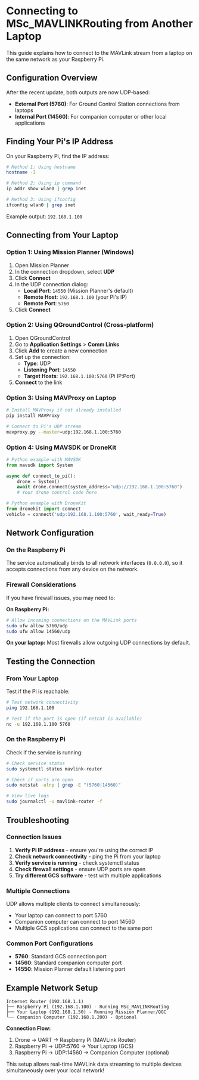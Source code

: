 # Connecting to MSc_MAVLINKRouting from Another Laptop

This guide explains how to connect to the MAVLink stream from a laptop on the same network as your Raspberry Pi.

## Configuration Overview

After the recent update, both outputs are now UDP-based:
- **External Port (5760)**: For Ground Control Station connections from laptops
- **Internal Port (14560)**: For companion computer or other local applications

## Finding Your Pi's IP Address

On your Raspberry Pi, find the IP address:
```bash
# Method 1: Using hostname
hostname -I

# Method 2: Using ip command
ip addr show wlan0 | grep inet

# Method 3: Using ifconfig
ifconfig wlan0 | grep inet
```

Example output: `192.168.1.100`

## Connecting from Your Laptop

### Option 1: Using Mission Planner (Windows)
1. Open Mission Planner
2. In the connection dropdown, select **UDP**
3. Click **Connect**
4. In the UDP connection dialog:
   - **Local Port**: `14550` (Mission Planner's default)
   - **Remote Host**: `192.168.1.100` (your Pi's IP)
   - **Remote Port**: `5760`
5. Click **Connect**

### Option 2: Using QGroundControl (Cross-platform)
1. Open QGroundControl
2. Go to **Application Settings** > **Comm Links**
3. Click **Add** to create a new connection
4. Set up the connection:
   - **Type**: UDP
   - **Listening Port**: `14550`
   - **Target Hosts**: `192.168.1.100:5760` (Pi IP:Port)
5. **Connect** to the link

### Option 3: Using MAVProxy on Laptop
```bash
# Install MAVProxy if not already installed
pip install MAVProxy

# Connect to Pi's UDP stream
mavproxy.py --master=udp:192.168.1.100:5760
```

### Option 4: Using MAVSDK or DroneKit
```python
# Python example with MAVSDK
from mavsdk import System

async def connect_to_pi():
    drone = System()
    await drone.connect(system_address="udp://192.168.1.100:5760")
    # Your drone control code here

# Python example with DroneKit
from dronekit import connect
vehicle = connect('udp:192.168.1.100:5760', wait_ready=True)
```

## Network Configuration

### On the Raspberry Pi
The service automatically binds to all network interfaces (`0.0.0.0`), so it accepts connections from any device on the network.

### Firewall Considerations
If you have firewall issues, you may need to:

**On Raspberry Pi:**
```bash
# Allow incoming connections on the MAVLink ports
sudo ufw allow 5760/udp
sudo ufw allow 14560/udp
```

**On your laptop:** Most firewalls allow outgoing UDP connections by default.

## Testing the Connection

### From Your Laptop
Test if the Pi is reachable:
```bash
# Test network connectivity
ping 192.168.1.100

# Test if the port is open (if netcat is available)
nc -u 192.168.1.100 5760
```

### On the Raspberry Pi
Check if the service is running:
```bash
# Check service status
sudo systemctl status mavlink-router

# Check if ports are open
sudo netstat -ulnp | grep -E "(5760|14560)"

# View live logs
sudo journalctl -u mavlink-router -f
```

## Troubleshooting

### Connection Issues
1. **Verify Pi IP address** - ensure you're using the correct IP
2. **Check network connectivity** - ping the Pi from your laptop
3. **Verify service is running** - check systemctl status
4. **Check firewall settings** - ensure UDP ports are open
5. **Try different GCS software** - test with multiple applications

### Multiple Connections
UDP allows multiple clients to connect simultaneously:
- Your laptop can connect to port 5760
- Companion computer can connect to port 14560
- Multiple GCS applications can connect to the same port

### Common Port Configurations
- **5760**: Standard GCS connection port
- **14560**: Standard companion computer port  
- **14550**: Mission Planner default listening port

## Example Network Setup

```
Internet Router (192.168.1.1)
├── Raspberry Pi (192.168.1.100) - Running MSc_MAVLINKRouting
├── Your Laptop (192.168.1.50) - Running Mission Planner/QGC
└── Companion Computer (192.168.1.200) - Optional
```

**Connection Flow:**
1. Drone → UART → Raspberry Pi (MAVLink Router)
2. Raspberry Pi → UDP:5760 → Your Laptop (GCS)
3. Raspberry Pi → UDP:14560 → Companion Computer (optional)

This setup allows real-time MAVLink data streaming to multiple devices simultaneously over your local network!
